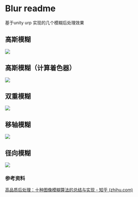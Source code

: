 #  Blur readme

基于unity urp 实现的几个模糊后处理效果

## 高斯模糊

![](https://typora-picture-back-up.oss-cn-hangzhou.aliyuncs.com/b1.png)

## 高斯模糊（计算着色器）

![](https://typora-picture-back-up.oss-cn-hangzhou.aliyuncs.com/b2.png)

## 双重模糊

![](https://typora-picture-back-up.oss-cn-hangzhou.aliyuncs.com/b3.png)

## 移轴模糊

![](https://typora-picture-back-up.oss-cn-hangzhou.aliyuncs.com/b4.png)

## 径向模糊

![](https://typora-picture-back-up.oss-cn-hangzhou.aliyuncs.com/b5.png)

### 参考资料

[高品质后处理：十种图像模糊算法的总结与实现 - 知乎 (zhihu.com)](https://zhuanlan.zhihu.com/p/125744132)

